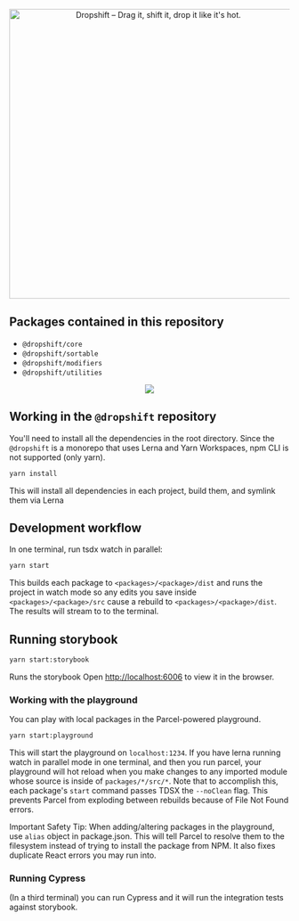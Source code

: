 <p align="center"><img alt="Dropshift – Drag it, shift it, drop it like it's hot." width="520" alt="Logo" src="https://user-images.githubusercontent.com/1416436/100264020-3f265a80-2f1c-11eb-89c8-b28b82aaef3e.png"></p>

## Packages contained in this repository

- `@dropshift/core`
- `@dropshift/sortable`
- `@dropshift/modifiers`
- `@dropshift/utilities`

<p align="center">
<img src="https://user-images.githubusercontent.com/1416436/100043238-fb780780-2dda-11eb-9621-806db8e26d9e.gif" />
</p>

## Working in the `@dropshift` repository

You'll need to install all the dependencies in the root directory. Since the `@dropshift` is a monorepo that uses Lerna and Yarn Workspaces, npm CLI is not supported (only yarn).

```sh
yarn install
```

This will install all dependencies in each project, build them, and symlink them via Lerna

## Development workflow

In one terminal, run tsdx watch in parallel:

```sh
yarn start
```

This builds each package to `<packages>/<package>/dist` and runs the project in watch mode so any edits you save inside `<packages>/<package>/src` cause a rebuild to `<packages>/<package>/dist`. The results will stream to to the terminal.

## Running storybook

```sh
yarn start:storybook
```

Runs the storybook
Open [http://localhost:6006](http://localhost:6006) to view it in the browser.

### Working with the playground

You can play with local packages in the Parcel-powered playground.

```sh
yarn start:playground
```

This will start the playground on `localhost:1234`. If you have lerna running watch in parallel mode in one terminal, and then you run parcel, your playground will hot reload when you make changes to any imported module whose source is inside of `packages/*/src/*`. Note that to accomplish this, each package's `start` command passes TDSX the `--noClean` flag. This prevents Parcel from exploding between rebuilds because of File Not Found errors.

Important Safety Tip: When adding/altering packages in the playground, use `alias` object in package.json. This will tell Parcel to resolve them to the filesystem instead of trying to install the package from NPM. It also fixes duplicate React errors you may run into.

### Running Cypress

(In a third terminal) you can run Cypress and it will run the integration tests against storybook.

